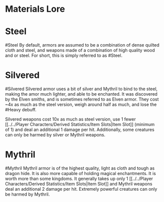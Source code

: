 # Materials Lore

# Steel 
#Steel
By default, armors are assumed to be a combination of dense quilted cloth and steel, and weapons made of a combination of high quality wood and or steel. For short, this is simply referred to as #Steel.

# Silvered
#Silvered
Silvered armor uses a bit of silver and Mythril to bind to the steel, making the amor much lighter, and able to be enchanted. It was discovered by the Elven smiths, and is sometimes referred to as Elven armor. They cost ~4x as much as the steel version, weigh around half as much, and lose the #Heavy debuff.

Silvered weapons cost 10x as much as steel version, use 1 fewer [[../../Player Characters/Derived Statistics/Item Slots|Item Slot]] (minimum of 1) and deal an additional 1 damage per hit. Additionally, some creatures can only be harmed by silver or Mythril weapons.

# Mythril
#Mythril
Mythril armor is of the highest quality, light as cloth and tough as dragon hide. It is also more capable of holding magical enchantments. It is worth more than some kingdoms. It generally takes up only 1 [[../../Player Characters/Derived Statistics/Item Slots|Item Slot]] and Mythril weapons deal an additional 2 damage per hit. Extremely powerful creatures can only be harmed by Mythril.